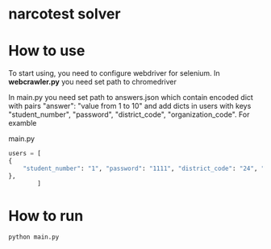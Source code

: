 # narcotest solver

# How to use
To start using, you need to configure webdriver for selenium. In **webcrawler.py** you need set path to chromedriver

In main.py you need set path to answers.json which contain encoded dict with pairs "answer": "value from 1 to 10" and add dicts in users with keys "student_number", "password", "district_code", "organization_code". For examble

main.py
```py
users = [
{
    "student_number": "1", "password": "1111", "district_code": "24", "organization_code": "10"
},
        ]
```

# How to run
```bash
python main.py
```
